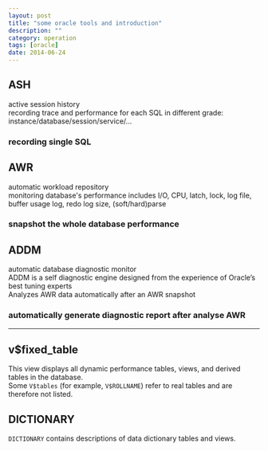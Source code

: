 ```yaml
---
layout: post
title: "some oracle tools and introduction"
description: ""
category: operation
tags: [oracle]
date: 2014-06-24
---
```


## ASH
active session history  
recording trace and performance for each SQL in different grade:  
instance/database/session/service/...  

### recording single SQL

## AWR
automatic workload repository  
monitoring database's performance includes I/O, CPU, latch, lock, log file, buffer usage log, redo log size, (soft/hard)parse  

### snapshot the whole database performance  

## ADDM
automatic database diagnostic monitor  
ADDM is a self diagnostic engine designed from the experience of Oracle’s best tuning experts  
Analyzes AWR data automatically after an AWR snapshot  

### automatically generate diagnostic report after analyse AWR  


------

## v$fixed_table
This view displays all dynamic performance tables, views, and derived tables in the database.   
Some `V$tables` (for example, `V$ROLLNAME`) refer to real tables and are therefore not listed.  


## DICTIONARY
`DICTIONARY` contains descriptions of data dictionary tables and views.  
